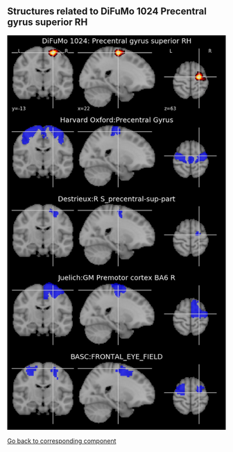 


## Structures related to DiFuMo 1024 Precentral gyrus superior RH

![785](785.jpg "Structures related to DiFuMo 1024 Precentral gyrus superior RH")

[Go back to corresponding component](https://parietal-inria.github.io/DiFuMo/1024/html/785.html)